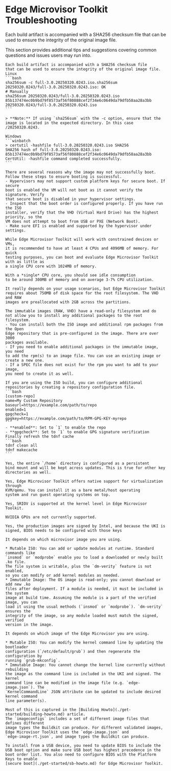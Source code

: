 # Edge Microvisor Toolkit Troubleshooting

Each build artifact is accompanied with a SHA256 checksum file
that can be used to ensure the integrity of the original image file.

This section provides additional tips and suggestions covering common questions
and issues users may run into.


````{dropdown} How do I verify the integrity of a microvisor image?
Each build artifact is accompanied with a SHA256 checksum file
that can be used to ensure the integrity of the original image file.
Linux
```bash
sha256sum -c full-3.0.20250320.0243.iso.sha256sum
20250320.0243/full-3.0.20250320.0243.iso: OK
# Manually
sha256sum 20250320.0243/full-3.0.20250320.0243.iso
85b137474ec0b9bd79f8573af56f80888cef2f34e6c0649da79dfb58aa28a3bb  20250320.0243/full-3.0.20250320.0243.iso
```

> **Note:** If using `sha256sum` with the -c option, ensure that the image is located in the expected directory. In this case /20250320.0243.

Windows
```winbatch
> certutil -hashfile full-3.0.20250320.0243.iso SHA256
SHA256 hash of full-3.0.20250320.0243.iso:
85b137474ec0b9bd79f8573af56f80888cef2f34e6c0649da79dfb58aa28a3bb
CertUtil: -hashfile command completed successfully.
```
````

````{dropdown} Edge Microvisor Toolkit does not boot. I'm trying to run it as a VM.
There are several reasons why the image may not successfully boot.
Follow these steps to ensure booting is successful.
- Hypervisors may not support custom platform keys for secure boot. If secure
boot is enabled the VM will not boot as it cannot verify the signature. Verify
that secure boot is disabled in your hypervisor settings.
- Inspect that the boot order is configured properly. If you have run the ISO
installer, verify that the VHD (Virtual Hard Drive) has the highest priority, so the
VM does not attempt to boot from USB or PXE (Network Boot).
- Make sure EFI is enabled and supported by the hypervisor under settings.
````


````{dropdown} How many CPUs and how much memory should I allocate?
While Edge Microvisor Toolkit will work with constrained devices or VMs,
it is recommended to have at least 4 CPUs and 4096MB of memory. For quick
testing purposes, you can boot and evaluate Edge Microvisor Toolkit with as little as
a single CPU core with 1024MB of memory.
````


````{dropdown} How much CPU and memory does Edge Microvisor Toolkit consume when idle?
With a *single* CPU core, you should see idle consumption
to be around 300MB of memory and on average 3-7% CPU utilization.
````


````{dropdown} How much disk space do I need to allocate for Edge Microvisor Toolkit?
It really depends on your usage scenarios, but Edge Microvisor Toolkit
requires about 750MB of disk space for the root filesystem. The VHD and RAW
images are preallocated with 2GB across the partitions.
````


````{dropdown} How do I install additional rpm packages?
The immutable images (RAW, VHD) have a read-only filesystem and do
not allow you to install any additional packages to the root filesystem.
- You can install both the ISO image and additional rpm packages from the Open
Edge repository that is pre-configured in the image. There are over 3000
packages available.
- If you need to enable additional packages in the immutable image, you need
to add the rpm(s) to an image file. You can use an existing image or create a new one.
- If a SPEC file does not exist for the rpm you want to add to your image,
you need to create it as well.
````


````{dropdown} I have an rpm that is not available in the Open Edge repository, how do I install it?
If you are using the ISO build, you can configure additional
repositories by creating a repository configuration file.
```bash
[custom-repo]
name=My Custom Repository
baseurl=https://example.com/path/to/repo
enabled=1
gpgcheck=1
gpgkey=https://example.com/path/to/RPM-GPG-KEY-myrepo
```
- **enabled**: Set to `1` to enable the repo
- **gpgcheck**: Set to `1` to enable GPG signature verification
Finally refresh the tdnf cache
```bash
tdnf clean all
tdnf makecache
```
````


````{dropdown} Will my home directory be saved if I perform an update of Edge Microvisor Toolkit?
Yes, the entire `/home` directory is configured as a persistent
bind mount and will be kept across updates. This is true for other key
directories as well.
````


````{dropdown} Is virtualization supported in Edge Microvisor Toolkit?
Yes, Edge Microvisor Toolkit offers native support for virtualization through
KVM/qemu. You can install it as a bare metal/host operating
system and run guest operating systems on top.
````


````{dropdown} Is SRIOV supported in Edge Microvisor Toolkit?
Yes, SRIOV is supported at the kernel level in Edge Microvisor Toolkit.
````


````{dropdown} Does Edge Microvisor Toolkit support NVIDIA GPUs?
NVIDIA GPUs are not currently supported.
````


````{dropdown} Are the microvisor images signed?
Yes, the production images are signed by Intel, and because the UKI is
signed, BIOS needs to be configured with those keys
````


````{dropdown} How do I add a Kernel module (.ko) file?
It depends on which microvisor image you are using.

* Mutable ISO: You can add or update modules at runtime. Standard commands like
`insmod` or `modprobe` enable you to load a downloaded or newly built .ko file.
The file system is writable, plus the `dm‑verity` feature is not enabled,
so you can modify or add kernel modules as needed.
* Immutable Image: The OS image is read-only; you cannot download or add new .ko
files after deployment. If a module is needed, it must be included in the system
image at build time. Assuming the module is a part of the verified image, you can
load it using the usual methods (`insmod` or `modprobe`). `dm‑verity` ensures the
integrity of the image, so any module loaded must match the signed, verified
version in the image.
````

````{dropdown} How do I change the kernel command line (e.g. Huge Pages)?
It depends on which image of the Edge Microvisor you are using.

* Mutable ISO: You can modify the kernel command line by updating the bootloader
configuration (`/etc/default/grub`) and then regenerate the configuration by
running `grub-mkconfig`.
* Immutable Image: You cannot change the kernel line currently without rebuilding
the image as the command line is included in the UKI and signed. The kernel
command line can be modified in the image file (e.g. `edge-image.json`). The
`KernelCommandLine` JSON attribute can be updated to include desired kernel command
line parameter(s).
````

````{dropdown} What do the many JSON files in imageconfigs do? Which needs to be modified for the ISO or the immutable OS image?
Most of this is captured in the [Building Howto](./get-started/building-howto.md) article.
The `imageconfigs` includes a set of different image files that defines different
image types the Buildkit can produce. For different validated images, Edge Microvisor Toolkit uses the `edge-image.json` and
`edge-image-rt.json`, and image types the Buildkit can produce.
````

````{dropdown} What changes are needed on the BIOS to support Edge Microvisor Toolkit?
To install from a USB device, you need to update BIOS to include the
USB boot option and make sure USB boot has highest precedence in the
boot order list. You also need to configure BIOS with the Platform Keys to enable
[secure boot](./get-started/sb-howto.md) for Edge Microvisor Toolkit.
````